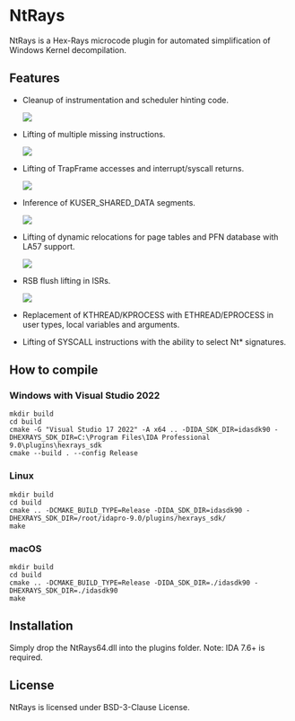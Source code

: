 # NtRays
NtRays is a Hex-Rays microcode plugin for automated simplification of Windows Kernel decompilation.

## Features
- Cleanup of instrumentation and scheduler hinting code.

  ![](https://i.can.ac/zPTAq.png)

- Lifting of multiple missing instructions.

  ![](https://i.can.ac/BKL9G.png)
  
- Lifting of TrapFrame accesses and interrupt/syscall returns.

  ![](https://i.can.ac/5h6wU.png)
  
- Inference of KUSER_SHARED_DATA segments.

  ![](https://i.can.ac/SGIp2.png)
  
- Lifting of dynamic relocations for page tables and PFN database with LA57 support.

  ![](https://i.can.ac/LxA48.png)
  
- RSB flush lifting in ISRs.

  ![](https://i.can.ac/YW5AQ.png)
  
- Replacement of KTHREAD/KPROCESS with ETHREAD/EPROCESS in user types, local variables and arguments.

- Lifting of SYSCALL instructions with the ability to select Nt* signatures.

## How to compile

### Windows with Visual Studio 2022

```
mkdir build
cd build
cmake -G "Visual Studio 17 2022" -A x64 .. -DIDA_SDK_DIR=idasdk90 -DHEXRAYS_SDK_DIR=C:\Program Files\IDA Professional 9.0\plugins\hexrays_sdk
cmake --build . --config Release
```

### Linux
```
mkdir build
cd build
cmake .. -DCMAKE_BUILD_TYPE=Release -DIDA_SDK_DIR=idasdk90 -DHEXRAYS_SDK_DIR=/root/idapro-9.0/plugins/hexrays_sdk/
make
```

### macOS
```
mkdir build
cd build
cmake .. -DCMAKE_BUILD_TYPE=Release -DIDA_SDK_DIR=./idasdk90 -DHEXRAYS_SDK_DIR=./idasdk90
make
```

## Installation
Simply drop the NtRays64.dll into the plugins folder.
Note: IDA 7.6+ is required.

## License
NtRays is licensed under BSD-3-Clause License.

